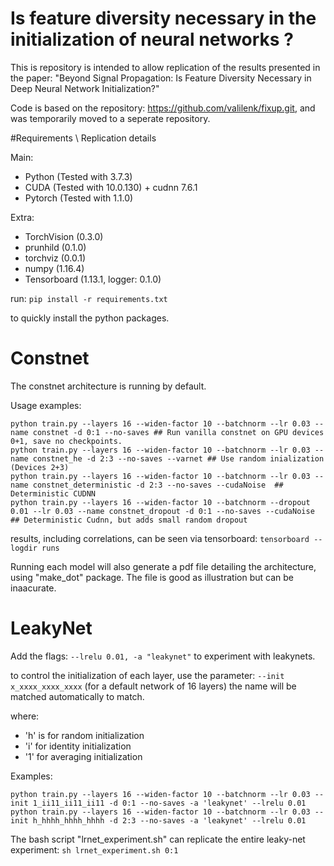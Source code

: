 # Is feature diversity necessary in the initialization of neural networks ?

This is repository is intended to allow replication of the results presented in the paper:
"Beyond Signal Propagation: Is Feature Diversity Necessary in Deep Neural Network Initialization?"

Code is based on the repository: https://github.com/valilenk/fixup.git, and was temporarily moved to a seperate repository.

#Requirements \ Replication details

Main:
* Python (Tested with 3.7.3)
* CUDA (Tested with 10.0.130) + cudnn 7.6.1
* Pytorch (Tested with 1.1.0)

Extra:
* TorchVision  (0.3.0)
* prunhild (0.1.0)
* torchviz (0.0.1)
* numpy (1.16.4)
* Tensorboard (1.13.1, logger: 0.1.0)

run:
`
pip install -r requirements.txt
`

to quickly install the python packages.

# Constnet
The constnet architecture is running by default. 

Usage examples:
```
python train.py --layers 16 --widen-factor 10 --batchnorm --lr 0.03 --name constnet -d 0:1 --no-saves ## Run vanilla constnet on GPU devices 0+1, save no checkpoints.
python train.py --layers 16 --widen-factor 10 --batchnorm --lr 0.03 --name constnet_he -d 2:3 --no-saves --varnet ## Use random inialization (Devices 2+3)
python train.py --layers 16 --widen-factor 10 --batchnorm --lr 0.03 --name constnet_deterministic -d 2:3 --no-saves --cudaNoise  ## Deterministic CUDNN
python train.py --layers 16 --widen-factor 10 --batchnorm --dropout 0.01 --lr 0.03 --name constnet_dropout -d 0:1 --no-saves --cudaNoise ## Deterministic Cudnn, but adds small random dropout
```

results, including correlations, can be seen via tensorboard:
`
tensorboard --logdir runs
`

Running each model will also generate a pdf file detailing the architecture, using "make_dot" package. The file is good as illustration but can be inaacurate.


# LeakyNet

Add the flags: 
`--lrelu 0.01, -a "leakynet"`
to experiment with leakynets.

to control the initialization of each layer, use the parameter:
`--init x_xxxx_xxxx_xxxx` (for a default network of 16 layers)
the name will be matched automatically to match.

where:
* 'h' is for random initialization
* 'i' for identity initialization
* '1' for averaging initialization

Examples:
```
python train.py --layers 16 --widen-factor 10 --batchnorm --lr 0.03 --init 1_ii11_ii11_ii11 -d 0:1 --no-saves -a 'leakynet' --lrelu 0.01
python train.py --layers 16 --widen-factor 10 --batchnorm --lr 0.03 --init h_hhhh_hhhh_hhhh -d 2:3 --no-saves -a 'leakynet' --lrelu 0.01
```

The bash script "lrnet_experiment.sh" can replicate the entire leaky-net experiment:
`sh lrnet_experiment.sh 0:1` 
